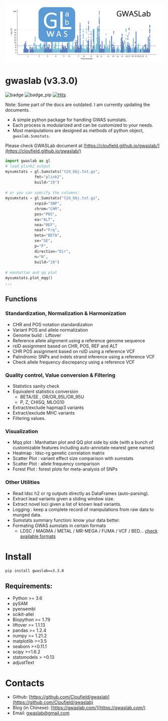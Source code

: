 ![index_logo](./images/index_logo.jpg)

# gwaslab (v3.3.0)

![badge](https://img.shields.io/badge/release-v3.3.0-brightgreen)
![badge_pip](https://img.shields.io/pypi/dm/gwaslab)
[![Hits](https://hits.seeyoufarm.com/api/count/incr/badge.svg?url=https%3A%2F%2Fcloufield.github.io%2Fgwaslab%2F&count_bg=%2379C83D&title_bg=%23555555&icon=&icon_color=%23E7E7E7&title=hits&edge_flat=false)](https://hits.seeyoufarm.com)

Note:  Some part of the docs are outdated. I am currently updating the documents.

* A simple python package for handling GWAS sumstats.
* Each process is modularized and can be customized to your needs.
* Most manipulations are designed as methods of python object, `gwaslab.Sumstats`.

Please check GWASLab document at [https://cloufield.github.io/gwaslab/](https://cloufield.github.io/gwaslab/)

```python
import gwaslab as gl
# load plink2 output
mysumstats = gl.Sumstats("t2d_bbj.txt.gz",
             fmt="plink2",
             build="19")

# or you can specify the columns:
mysumstats = gl.Sumstats("t2d_bbj.txt.gz",
             snpid="SNP",
             chrom="CHR",
             pos="POS",
             ea="ALT",
             nea="REF",
             neaf="Frq",
             beta="BETA",
             se="SE",
             p="P",
             direction="Dir",
             n="N",
             build="19")

# manhattan and qq plot
mysumstats.plot_mqq()
...
```

## Functions

### Standardization, Normalization & Harmonization

- CHR and POS notation standardization
- Variant POS and allele normalization
- Genome build : Liftover
- Reference allele alignment using a reference genome sequence
- rsID assignment based on CHR, POS, REF and ALT
- CHR POS assignment based on rsID using a reference VCF
- Palindromic SNPs and indels strand inference using a reference VCF
- Check allele frequency discrepancy using a reference VCF

### Quality control, Value conversion & Filtering

- Statistics sanity check
- Equivalent statistics conversion
    - BETA/SE , OR/OR_95L/OR_95U
    - P, Z, CHISQ, MLOG10
- Extract/exclude hapmap3 variants 
- Extract/exclude MHC variants
- Filtering values.

### Visualization

- Mqq plot : Manhattan plot and QQ plot side by side (with a bunch of customizable features including auto-annotate nearest gene names)
- Heatmap : ldsc-rg genetic correlation matrix
- Scatter Plot : variant effect size comparison with sumstats
- Scatter Plot : allele frequency comparison 
- Forest Plot : forest plots for meta-analysis of SNPs

### Other Utilities

- Read ldsc h2 or rg outputs directly as DataFrames (auto-parsing).
- Extract lead variants given a sliding window size.
- Extract novel loci given a list of known lead variants.
- Logging : keep a complete record of manipulations from raw data to munged data.
- Sumstats summary function: know your data better. 
- Formating GWAS sumstats in certain formats
  - LDSC / MAGMA / METAL / MR-MEGA / FUMA / VCF / BED... [check available formats](https://github.com/Cloufield/formatbook)

# Install

```
pip install gwaslab==3.3.0
```


## Requirements:

- Python >= 3.6
- pySAM 
- pyensembl
- scikit-allel
- Biopython >= 1.79
- liftover >= 1.1.13
- pandas >= 1.2.4
- numpy >= 1.21.2
- matplotlib >=3.5
- seaborn >=0.11.1
- scipy >=1.6.2
- statsmodels > =0.13
- adjustText

# Contacts
* Github: [https://github.com/Cloufield/gwaslab](https://github.com/Cloufield/gwaslab)
* Blog (in Chinese): [https://gwaslab.com/](https://gwaslab.com/)
* Email: gwaslab@gmail.com


